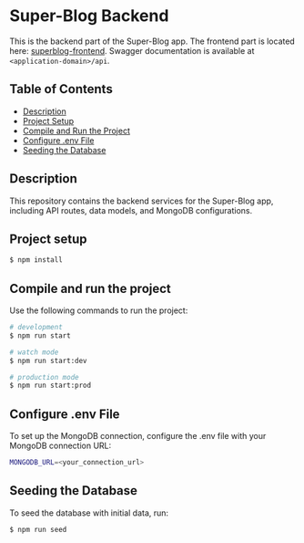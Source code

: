 # Super-Blog Backend

This is the backend part of the Super-Blog app. The frontend part is located here: [superblog-frontend](https://github.com/GeorGius11/superblog-frontend). Swagger documentation is available at `<application-domain>/api`.

## Table of Contents

- [Description](#description)
- [Project Setup](#project-setup)
- [Compile and Run the Project](#compile-and-run-the-project)
- [Configure .env File](#configure-env-file)
- [Seeding the Database](#seeding-the-database)

## Description

This repository contains the backend services for the Super-Blog app, including API routes, data models, and MongoDB configurations.

## Project setup

```bash
$ npm install
```

## Compile and run the project

Use the following commands to run the project:

```bash
# development
$ npm run start

# watch mode
$ npm run start:dev

# production mode
$ npm run start:prod
```

## Configure .env File

To set up the MongoDB connection, configure the .env file with your MongoDB connection URL:

```bash
MONGODB_URL=<your_connection_url>
```

## Seeding the Database

To seed the database with initial data, run:

```bash
$ npm run seed
```

